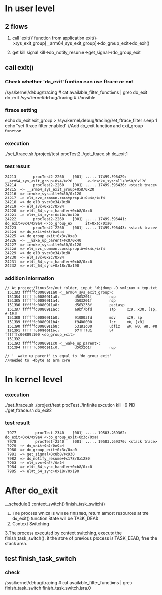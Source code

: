 # In user level

## 2 flows
1. call 'exit()' function from application
exit()->sys_exit_group[__arm64_sys_exit_group]->do_group_exit->do_exit()

2. get kill signal
kill->do_notify_resume->get_signal->do_group_exit

## call exit()

### Check whether 'do_exit' funtion can use ftrace or not

/sys/kernel/debug/tracing # cat available_filter_functions | grep do_exit
do_exit 
/sys/kernel/debug/tracing # 
//posible

### ftrace setting
 echo do_exit exit_group > /sys/kernel/debug/tracing/set_ftrace_filter
 sleep 1
 echo "set ftrace filter enabled"
 //Add do_exit function and exit_group function


### execution
./set_ftrace.sh
/project/test procTest2
./get_ftrace.sh do_exit1

### test result
```
24213        procTest2-2260    [001] ..... 17499.596429: __arm64_sys_exit_group+0x4/0x20       <-invoke_syscall+0x50/0x120
24214        procTest2-2260    [001] ..... 17499.596436: <stack trace>
24215  => __arm64_sys_exit_group+0x8/0x20
24216  => invoke_syscall+0x50/0x120
24217  => el0_svc_common.constprop.0+0x4c/0xf4
24218  => do_el0_svc+0x34/0xd0
24219  => el0_svc+0x2c/0x84
24220  => el0t_64_sync_handler+0xb8/0xc0
24221  => el0t_64_sync+0x18c/0x190
24222        procTest2-2260    [001] ..... 17499.596441: do_exit+0x4/0x9a4 <-do_group_ex      it+0x3c/0xa0
24223        procTest2-2260    [001] ..... 17499.596443: <stack trace>
24224  => do_exit+0x8/0x9a4
24225  => do_group_exit+0x3c/0xa0
24226  => __wake_up_parent+0x0/0x40
24227  => invoke_syscall+0x50/0x120
24228  => el0_svc_common.constprop.0+0x4c/0xf4
24229  => do_el0_svc+0x34/0xd0
24230  => el0_svc+0x2c/0x84
24231  => el0t_64_sync_handler+0xb8/0xc0
24232  => el0t_64_sync+0x18c/0x190
```

### addition information
```
// At project/linuxSrc/out folder, input 'objdump -D vmlinux > tmp.txt
 151383 ffffffc0080911a0 <__arm64_sys_exit_group>:
 151384 ffffffc0080911a0:       d503201f        nop
 151385 ffffffc0080911a4:       d503201f        nop
 151386 ffffffc0080911a8:       d503233f        paciasp
 151387 ffffffc0080911ac:       a9bf7bfd        stp     x29, x30, [sp, #-16]!
 151388 ffffffc0080911b0:       910003fd        mov     x29, sp
 151389 ffffffc0080911b4:       f9400000        ldr     x0, [x0]
 151390 ffffffc0080911b8:       53181c00        ubfiz   w0, w0, #8, #8
 151391 ffffffc0080911bc:       97ffffd1        bl      ffffffc008091100 <do_group_exit>
 151392 
 151393 ffffffc0080911c0 <__wake_up_parent>:
 151394 ffffffc0080911c0:       d503201f        nop

// '__wake_up_parent' is equal to 'do_group_exit'
//Needed to -4byte at arm core
```

# In kernel level

### execution
./set_ftrace.sh
./project/test procTest
//infinite excution
kill -9 PID
./get_ftrace.sh do_exit2

### test result
```
 7977         procTest-2340    [001] ..... 19503.269362: do_exit+0x4/0x9a4 <-do_group_exit+0x3c/0xa0
 7978         procTest-2340    [001] ..... 19503.269370: <stack trace>
 7979  => do_exit+0x8/0x9a4
 7980  => do_group_exit+0x3c/0xa0
 7981  => get_signal+0x8b8/0x930
 7982  => do_notify_resume+0x178/0x1280
 7983  => el0_svc+0x74/0x84
 7984  => el0t_64_sync_handler+0xb8/0xc0
 7985  => el0t_64_sync+0x18c/0x190
 ```

# After do_exit
 __schedule()
 context_switch()
 finish_task_switch()

1. The process which is will be finished, return almost resources at the do_exit() function
 State will be TASK_DEAD
2. Context Switching

3.The process executed by context switching, execute the finish_task_switch().
 if the state of previous process is TASK_DEAD, free the stack area.

## test finish_task_switch

### check
/sys/kernel/debug/tracing # cat available_filter_functions | grep finish_task_switch
finish_task_switch.isra.0
